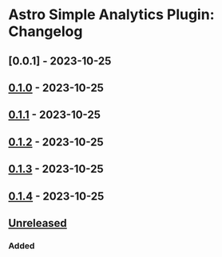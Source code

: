 # Astro Simple Analytics Plugin: Changelog

## [0.0.1] - 2023-10-25

## [0.1.0] - 2023-10-25

## [0.1.1] - 2023-10-25

## [0.1.2] - 2023-10-25

## [0.1.3] - 2023-10-25

## [0.1.4] - 2023-10-25

## [Unreleased]

### Added

[unreleased]: https://github.com/ViorelMocanu/astro-simpleanalytics-plugin/compare/v0.1.4...main
[0.1.0]: https://github.com/ViorelMocanu/astro-simpleanalytics-plugin/releases/tag/v0.1.0
[0.1.4]: https://github.com/ViorelMocanu/astro-simpleanalytics-plugin/compare/v0.1.3...v0.1.4
[0.1.3]: https://github.com/ViorelMocanu/astro-simpleanalytics-plugin/compare/v0.1.2...v0.1.3
[0.1.2]: https://github.com/ViorelMocanu/astro-simpleanalytics-plugin/compare/v0.1.1...v0.1.2
[0.1.1]: https://github.com/ViorelMocanu/astro-simpleanalytics-plugin/releases/tag/v0.1.1
